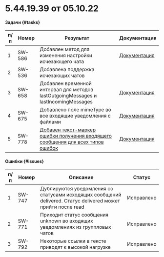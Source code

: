 # 5.44.19.39 от 05.10.22

#### Задачи {#tasks}

п/п | Номер | Результат | Документация
----- | ----- | ----- | -----
1 | SW-586 | Добавлен метод для изменения настройки исчезающего чата | [Документация](/../docs/api/service/SetDisappearingChat/)
2 | SW-536 | Добавлена поддержка исчезающих чатов | 
3 | SW-658 | Добавлен временной интервал для методов lastOutgoingMessages и lastIncomingMessages | [Документация](/../docs/api/journals/) 
4 | SW-675 | Добавлено поле mimeType во все входящие уведомления с файлами | [Документация](/../docs/api/receiving/notifications-format/incoming-message/ImageMessage)
5 | SW-778 | [Добавен текст-маркер ошибки получения входящего сообщения для всех типов ошибок](https://github.com/green-api/docs/issues/33) | [Документация](/../docs/api/common-errors/)


#### Ошибки {#issues}

п/п | Номер | Описание | Статус
----- | ----- | ----- | -----
1| SW-747 | Дублируются уведомления со статусами исходящих сообщений delivered. Статус delivered может прийти после read | Исправлено
2| SW-771 | Приходит статус сообщения unknown во входящих уведомлениях из группловых чатов | Исправлено
3| SW-792 | Некоторые ссылки в тексте приводят к высокой нагрузке | Исправлено
